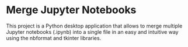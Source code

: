 # Merge Jupyter Notebooks

This project is a Python desktop application that allows to merge multiple Jupyter notebooks (.ipynb) into a single file in an easy and intuitive way using the nbformat and tkinter libraries.